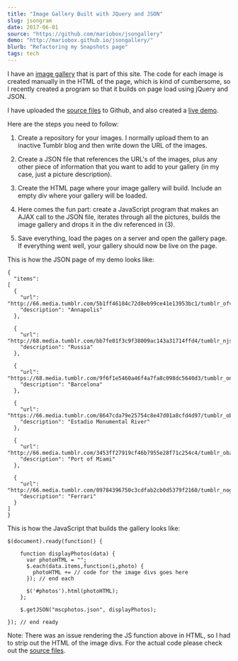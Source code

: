 ```yaml
---
title: "Image Gallery Built with JQuery and JSON"
slug: jsongram
date: 2017-06-01
source: "https://github.com/mariobox/jsongallery"
demo: "http://mariobox.github.io/jsongallery/"
blurb: "Refactoring my Snapshots page"
tags: tech
---
```


I have an [image gallery](../snapshots) that is part of this site. The code for each image is created manually in the HTML of the page, which is kind of cumbersome, so I recently created a program so that it builds on page load using jQuery and JSON.

I have uploaded the [source files](https://github.com/mariobox/jsongallery) to Github, and also created a [live demo](http://mariobox.github.io/jsongallery/).

Here are the steps you need to follow:

1. Create a repository for your images. I normally upload them to an inactive Tumblr blog and then write down the URL of the images.

2. Create a JSON file that references the URL's of the images, plus any other piece of information that you want to add to your gallery (in my case, just a picture description).

3. Create the HTML page where your image gallery will build. Include an empty div where your gallery will be loaded.

4. Here comes the fun part: create a JavaScript program that makes an AJAX call to the JSON file, iterates through all the pictures, builds the image gallery and drops it in the div referenced in (3).

5. Save everything, load the pages on a server and open the gallery page. If everything went well, your gallery should now be live on the page.

This is how the JSON page of my demo looks like:

<pre><code>{
  "items": 
[
  {
    "url": "http://66.media.tumblr.com/5b1ff46184c72d8eb99ce41e13953bc1/tumblr_ofv7d2aqfP1qz7ur9o2_540.jpg",
    "description": "Annapolis"
  },

  {
    "url": "http://68.media.tumblr.com/bb7fe01f3c9f38009ac143a31714ffd4/tumblr_njsbfyVTKX1qz7ur9o1_540.jpg",
    "description": "Russia"
  },

  {
    "url": "https://68.media.tumblr.com/9f6f1e5460a46f4a7fa8c098dc5640d3/tumblr_on36eqLWVA1qz7ur9o1_540.jpg",
    "description": "Barcelona"
  },

  {
    "url": "https://66.media.tumblr.com/8647cda79e25754c8e47d01a8cfd4d97/tumblr_obzannm7fP1qz7ur9o1_540.jpg",
    "description": "Estadio Monumental River"
  },
  
  {
    "url": "http://66.media.tumblr.com/3453ff27919cf46b7955e28f71c254c4/tumblr_obza4vDzSq1qz7ur9o1_540.jpg",
    "description": "Port of Miami"
  },

  {
    "url": "http://66.media.tumblr.com/09784396750c3cdfab2cb0d5379f2160/tumblr_nogpcm9V3V1qz7ur9o7_540.jpg",
    "description": "Ferrari"
  }
]
}</code></pre>

This is how the JavaScript that builds the gallery looks like:

<pre><code>$(document).ready(function() {
    
    function displayPhotos(data) {
      var photoHTML = "";
      $.each(data.items,function(i,photo) {
        photoHTML += // code for the image divs goes here
      }); // end each
      
      $('#photos').html(photoHTML);
    };

    $.getJSON("mscphotos.json", displayPhotos);

}); // end ready</code></pre>

Note: There was an issue rendering the JS function above in HTML, so I had to strip out the HTML of the image divs. For the actual code please check out the <a href="https://github.com/mariobox/jsongallery">source files</a>.


